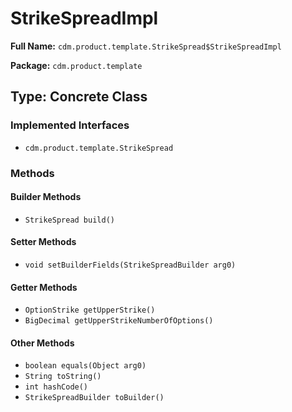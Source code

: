 # StrikeSpreadImpl

**Full Name:** `cdm.product.template.StrikeSpread$StrikeSpreadImpl`

**Package:** `cdm.product.template`

## Type: Concrete Class

### Implemented Interfaces

- `cdm.product.template.StrikeSpread`

### Methods

#### Builder Methods

- `StrikeSpread build()`

#### Setter Methods

- `void setBuilderFields(StrikeSpreadBuilder arg0)`

#### Getter Methods

- `OptionStrike getUpperStrike()`
- `BigDecimal getUpperStrikeNumberOfOptions()`

#### Other Methods

- `boolean equals(Object arg0)`
- `String toString()`
- `int hashCode()`
- `StrikeSpreadBuilder toBuilder()`

